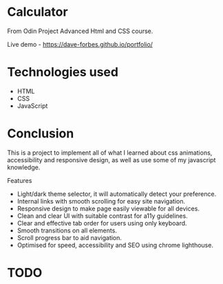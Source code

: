 # Calculator

From Odin Project Advanced Html and CSS course.

Live demo - https://dave-forbes.github.io/portfolio/

# Technologies used

- HTML
- CSS
- JavaScript

# Conclusion

This is a project to implement all of what I learned about css animations, accessibility and responsive design, as well as use some of my javascript knowledge.

Features

- Light/dark theme selector, it will automatically detect your preference.
- Internal links with smooth scrolling for easy site navigation.
- Responsive design to make page easily viewable for all devices.
- Clean and clear UI with suitable contrast for a11y guidelines.
- Clear and effective tab order for users using only keyboard.
- Smooth transitions on all elements.
- Scroll progress bar to aid navigation.
- Optimised for speed, accessibility and SEO using chrome lighthouse.

# TODO
